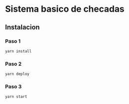 # Sistema basico de checadas
## Instalacion

### Paso 1
```bash
yarn install
```
### Paso 2
```bash
yarn deploy
```

### Paso 3
```bash
yarn start
```

